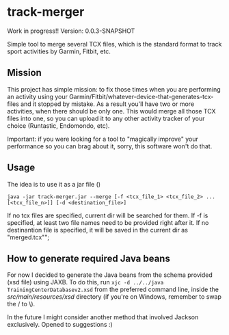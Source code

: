 # track-merger
Work in progress!!
Version: 0.0.3-SNAPSHOT

Simple tool to merge several TCX files, which is the standard format to track sport activities by Garmin, Fitbit, etc.

## Mission
This project has simple mission: to fix those times when you are performing an activity using your Garmin/Fitbit/whatever-device-that-generates-tcx-files and it stopped by mistake. As a result you'll have two or more activities, when there should be only one. This would merge all those TCX files into one, so you can upload it to any other activity tracker of your choice (Runtastic, Endomondo, etc).

Important: if you were looking for a tool to "magically improve" your performance so you can brag about it, sorry, this software won't do that.

## Usage
The idea is to use it as a jar file ()
```
java -jar track-merger.jar --merge [-f <tcx_file_1> <tcx_file_2> ... [<tcx_file_n>]] [-d <destination_file>]
```

If no tcx files are specified, current dir will be searched for them.
If -f is specified, at least two file names need to be provided right after it.
If no destinantion file is specified, it will be saved in the current dir as \"merged.tcx\"";

## How to generate required Java beans
For now I decided to generate the Java beans from the schema provided (xsd file) using JAXB. To do this, run ```xjc -d ../../java TrainingCenterDatabasev2.xsd``` from the preferred command line, inside the _src/main/resources/xsd_ directory (if you're on Windows, remember to swap the / to \\).

In the future I might consider another method that involved Jackson exclusively. Opened to suggestions :)